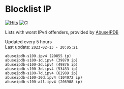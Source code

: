 # Blocklist IP

[![Hits](https://hits.seeyoufarm.com/api/count/incr/badge.svg?url=https%3A%2F%2Fgithub.com%2Fborestad%2Fblocklist-ip%2F&count_bg=%2379C83D&title_bg=%23555555&icon=&icon_color=%23E7E7E7&title=hits&edge_flat=false)](https://hits.seeyoufarm.com)  ![CI](https://img.shields.io/github/workflow/status/borestad/blocklist-ip/CI?style=flat-square)

Lists with worst IPv4 offenders, provided by [AbuseIPDB](https://www.abuseipdb.com/)

<!-- FOOTER-PLACEHOLDER -->
Updated every 5 hours<br>
Last update: `2023-02-13 - 20:05:21`
```
abuseipdb-s100.ipv4 (20855 ip)
abuseipdb-s100-1d.ipv4 (39870 ip)
abuseipdb-s100-2d.ipv4 (49876 ip)
abuseipdb-s100-3d.ipv4 (53433 ip)
abuseipdb-s100-7d.ipv4 (62909 ip)
abuseipdb-s100-30d.ipv4 (104072 ip)
abuseipdb-s100-all.ipv4 (206908 ip)
```
